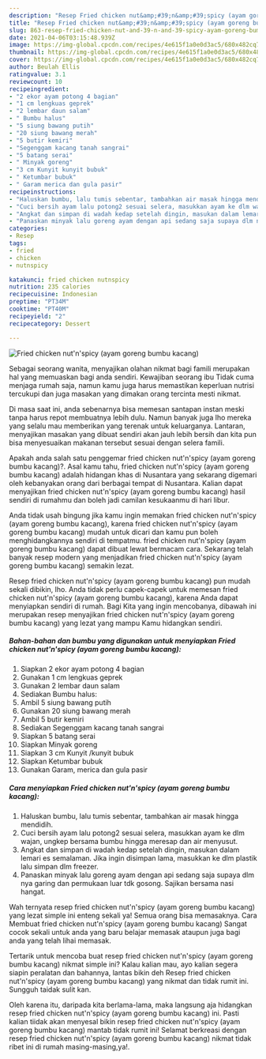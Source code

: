 ```yaml
---
description: "Resep Fried chicken nut&amp;#39;n&amp;#39;spicy (ayam goreng bumbu kacang) Sederhana dan Mudah Dibuat"
title: "Resep Fried chicken nut&amp;#39;n&amp;#39;spicy (ayam goreng bumbu kacang) Sederhana dan Mudah Dibuat"
slug: 863-resep-fried-chicken-nut-and-39-n-and-39-spicy-ayam-goreng-bumbu-kacang-sederhana-dan-mudah-dibuat
date: 2021-04-06T03:15:48.939Z
image: https://img-global.cpcdn.com/recipes/4e615f1a0e0d3ac5/680x482cq70/fried-chicken-nutnspicy-ayam-goreng-bumbu-kacang-foto-resep-utama.jpg
thumbnail: https://img-global.cpcdn.com/recipes/4e615f1a0e0d3ac5/680x482cq70/fried-chicken-nutnspicy-ayam-goreng-bumbu-kacang-foto-resep-utama.jpg
cover: https://img-global.cpcdn.com/recipes/4e615f1a0e0d3ac5/680x482cq70/fried-chicken-nutnspicy-ayam-goreng-bumbu-kacang-foto-resep-utama.jpg
author: Beulah Ellis
ratingvalue: 3.1
reviewcount: 10
recipeingredient:
- "2 ekor ayam potong 4 bagian"
- "1 cm lengkuas geprek"
- "2 lembar daun salam"
- " Bumbu halus"
- "5 siung bawang putih"
- "20 siung bawang merah"
- "5 butir kemiri"
- "Segenggam kacang tanah sangrai"
- "5 batang serai"
- " Minyak goreng"
- "3 cm Kunyit kunyit bubuk"
- " Ketumbar bubuk"
- " Garam merica dan gula pasir"
recipeinstructions:
- "Haluskan bumbu, lalu tumis sebentar, tambahkan air masak hingga mendidih."
- "Cuci bersih ayam lalu potong2 sesuai selera, masukkan ayam ke dlm wajan, ungkep bersama bumbu hingga meresap dan air menyusut."
- "Angkat dan simpan di wadah kedap setelah dingin, masukan dalam lemari es semalaman. Jika ingin disimpan lama, masukkan ke dlm plastik lalu simpan dlm freezer."
- "Panaskan minyak lalu goreng ayam dengan api sedang saja supaya dlm nya garing dan permukaan luar tdk gosong. Sajikan bersama nasi hangat."
categories:
- Resep
tags:
- fried
- chicken
- nutnspicy

katakunci: fried chicken nutnspicy 
nutrition: 235 calories
recipecuisine: Indonesian
preptime: "PT34M"
cooktime: "PT40M"
recipeyield: "2"
recipecategory: Dessert

---
```



![Fried chicken nut&#39;n&#39;spicy (ayam goreng bumbu kacang)](https://img-global.cpcdn.com/recipes/4e615f1a0e0d3ac5/680x482cq70/fried-chicken-nutnspicy-ayam-goreng-bumbu-kacang-foto-resep-utama.jpg)

Sebagai seorang wanita, menyajikan olahan nikmat bagi famili merupakan hal yang memuaskan bagi anda sendiri. Kewajiban seorang ibu Tidak cuma menjaga rumah saja, namun kamu juga harus memastikan keperluan nutrisi tercukupi dan juga masakan yang dimakan orang tercinta mesti nikmat.

Di masa  saat ini, anda sebenarnya bisa memesan santapan instan meski tanpa harus repot membuatnya lebih dulu. Namun banyak juga lho mereka yang selalu mau memberikan yang terenak untuk keluarganya. Lantaran, menyajikan masakan yang dibuat sendiri akan jauh lebih bersih dan kita pun bisa menyesuaikan makanan tersebut sesuai dengan selera famili. 



Apakah anda salah satu penggemar fried chicken nut&#39;n&#39;spicy (ayam goreng bumbu kacang)?. Asal kamu tahu, fried chicken nut&#39;n&#39;spicy (ayam goreng bumbu kacang) adalah hidangan khas di Nusantara yang sekarang digemari oleh kebanyakan orang dari berbagai tempat di Nusantara. Kalian dapat menyajikan fried chicken nut&#39;n&#39;spicy (ayam goreng bumbu kacang) hasil sendiri di rumahmu dan boleh jadi camilan kesukaanmu di hari libur.

Anda tidak usah bingung jika kamu ingin memakan fried chicken nut&#39;n&#39;spicy (ayam goreng bumbu kacang), karena fried chicken nut&#39;n&#39;spicy (ayam goreng bumbu kacang) mudah untuk dicari dan kamu pun boleh menghidangkannya sendiri di tempatmu. fried chicken nut&#39;n&#39;spicy (ayam goreng bumbu kacang) dapat dibuat lewat bermacam cara. Sekarang telah banyak resep modern yang menjadikan fried chicken nut&#39;n&#39;spicy (ayam goreng bumbu kacang) semakin lezat.

Resep fried chicken nut&#39;n&#39;spicy (ayam goreng bumbu kacang) pun mudah sekali dibikin, lho. Anda tidak perlu capek-capek untuk memesan fried chicken nut&#39;n&#39;spicy (ayam goreng bumbu kacang), karena Anda dapat menyiapkan sendiri di rumah. Bagi Kita yang ingin mencobanya, dibawah ini merupakan resep menyajikan fried chicken nut&#39;n&#39;spicy (ayam goreng bumbu kacang) yang lezat yang mampu Kamu hidangkan sendiri.

<!--inarticleads1-->

##### Bahan-bahan dan bumbu yang digunakan untuk menyiapkan Fried chicken nut&#39;n&#39;spicy (ayam goreng bumbu kacang):

1. Siapkan 2 ekor ayam potong 4 bagian
1. Gunakan 1 cm lengkuas geprek
1. Gunakan 2 lembar daun salam
1. Sediakan  Bumbu halus:
1. Ambil 5 siung bawang putih
1. Gunakan 20 siung bawang merah
1. Ambil 5 butir kemiri
1. Sediakan Segenggam kacang tanah sangrai
1. Siapkan 5 batang serai
1. Siapkan  Minyak goreng
1. Siapkan 3 cm Kunyit /kunyit bubuk
1. Siapkan  Ketumbar bubuk
1. Gunakan  Garam, merica dan gula pasir




<!--inarticleads2-->

##### Cara menyiapkan Fried chicken nut&#39;n&#39;spicy (ayam goreng bumbu kacang):

1. Haluskan bumbu, lalu tumis sebentar, tambahkan air masak hingga mendidih.
1. Cuci bersih ayam lalu potong2 sesuai selera, masukkan ayam ke dlm wajan, ungkep bersama bumbu hingga meresap dan air menyusut.
1. Angkat dan simpan di wadah kedap setelah dingin, masukan dalam lemari es semalaman. Jika ingin disimpan lama, masukkan ke dlm plastik lalu simpan dlm freezer.
1. Panaskan minyak lalu goreng ayam dengan api sedang saja supaya dlm nya garing dan permukaan luar tdk gosong. Sajikan bersama nasi hangat.




Wah ternyata resep fried chicken nut&#39;n&#39;spicy (ayam goreng bumbu kacang) yang lezat simple ini enteng sekali ya! Semua orang bisa memasaknya. Cara Membuat fried chicken nut&#39;n&#39;spicy (ayam goreng bumbu kacang) Sangat cocok sekali untuk anda yang baru belajar memasak ataupun juga bagi anda yang telah lihai memasak.

Tertarik untuk mencoba buat resep fried chicken nut&#39;n&#39;spicy (ayam goreng bumbu kacang) nikmat simple ini? Kalau kalian mau, ayo kalian segera siapin peralatan dan bahannya, lantas bikin deh Resep fried chicken nut&#39;n&#39;spicy (ayam goreng bumbu kacang) yang nikmat dan tidak rumit ini. Sungguh taidak sulit kan. 

Oleh karena itu, daripada kita berlama-lama, maka langsung aja hidangkan resep fried chicken nut&#39;n&#39;spicy (ayam goreng bumbu kacang) ini. Pasti kalian tiidak akan menyesal bikin resep fried chicken nut&#39;n&#39;spicy (ayam goreng bumbu kacang) mantab tidak rumit ini! Selamat berkreasi dengan resep fried chicken nut&#39;n&#39;spicy (ayam goreng bumbu kacang) nikmat tidak ribet ini di rumah masing-masing,ya!.

